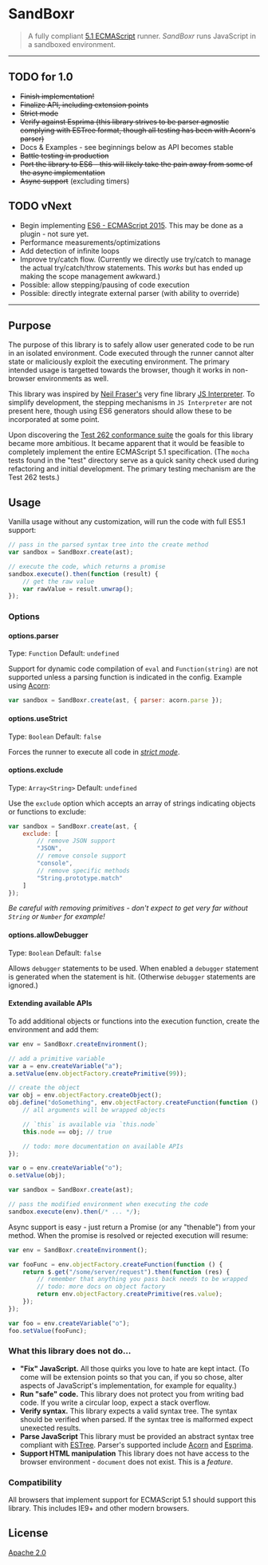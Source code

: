 # SandBoxr
> A fully compliant [5.1 ECMAScript](http://www.ecma-international.org/ecma-262/5.1/index.html) runner. _SandBoxr_ runs JavaScript in a sandboxed environment.

-----

## TODO for 1.0
- ~~Finish implementation!~~
- ~~Finalize API, including extension points~~
- ~~Strict mode~~
- ~~Verify against Esprima (this library strives to be parser agnostic complying with ESTree format, though all testing has been with Acorn's parser)~~
- Docs & Examples - see beginnings below as API becomes stable
- ~~Battle testing in production~~
- ~~Port the library to ES6 - this will likely take the pain away from some of the async implementation~~
- ~~Async support~~ (excluding timers)

## TODO vNext
- Begin implementing [ES6 - ECMAScript 2015](http://www.ecma-international.org/ecma-262/6.0/index.html). This may be done as a plugin - not sure yet.
- Performance measurements/optimizations
- Add detection of infinite loops
- Improve try/catch flow. (Currently we directly use try/catch to manage the actual try/catch/throw statements. This *works* but has ended up making the scope management awkward.)
- Possible: allow stepping/pausing of code execution
- Possible: directly integrate external parser (with ability to override)

-----

## Purpose

The purpose of this library is to safely allow user generated code to be run in an isolated environment. Code executed through the runner cannot alter state or maliciously exploit the executing environment. The primary intended usage is targetted towards the browser, though it works in non-browser environments as well.

This library was inspired by [Neil Fraser's](https://github.com/NeilFraser) very fine library [JS Interpreter](https://github.com/NeilFraser/JS-Interpreter). To simplify development, the stepping mechanisms in `JS Interpreter` are not present here, though using ES6 generators should allow these to be incorporated at some point.

Upon discovering the [Test 262 conformance suite](test262.md) the goals for this library became more ambitious. It became apparent that it would be feasible to completely implement the entire ECMAScript 5.1 specification. (The `mocha` tests found in the "test" directory serve as a quick sanity check used during refactoring and initial development. The primary testing mechanism are the Test 262 tests.)

## Usage

Vanilla usage without any customization, will run the code with full ES5.1 support:

```js
// pass in the parsed syntax tree into the create method
var sandbox = SandBoxr.create(ast);

// execute the code, which returns a promise
sandbox.execute().then(function (result) {
	// get the raw value
	var rawValue = result.unwrap();
});
```

### Options

#### options.parser
Type: `Function`
Default: `undefined`

Support for dynamic code compilation of `eval` and `Function(string)` are not supported unless a parsing function is indicated in the config. Example using [Acorn](https://github.com/marijnh/acorn):

```js
var sandbox = SandBoxr.create(ast, { parser: acorn.parse });
```

#### options.useStrict
Type: `Boolean`
Default: `false`

Forces the runner to execute all code in *[strict mode](https://developer.mozilla.org/en-US/docs/Web/JavaScript/Reference/Strict_mode)*.

#### options.exclude
Type: `Array<String>`
Default: `undefined`

Use the `exclude` option which accepts an array of strings indicating objects or functions to exclude:

```js
var sandbox = SandBoxr.create(ast, {
	exclude: [
		// remove JSON support
		"JSON",
		// remove console support
		"console",
		// remove specific methods
		"String.prototype.match"
	]
});
```
*Be careful with removing primitives - don't expect to get very far without `String` or `Number` for example!*

#### options.allowDebugger
Type: `Boolean`
Default: `false`

Allows `debugger` statements to be used. When enabled a `debugger` statement is generated when the statement is hit. (Otherwise `debugger` statements are ignored.)

#### Extending available APIs

To add additional objects or functions into the execution function, create the environment and add them:

```js
var env = SandBoxr.createEnvironment();

// add a primitive variable
var a = env.createVariable("a");
a.setValue(env.objectFactory.createPrimitive(99));

// create the object
var obj = env.objectFactory.createObject();
obj.define("doSomething", env.objectFactory.createFunction(function () {
	// all arguments will be wrapped objects

	// `this` is available via `this.node`
	this.node == obj; // true

	// todo: more documentation on available APIs
});

var o = env.createVariable("o");
o.setValue(obj);

var sandbox = SandBoxr.create(ast);

// pass the modified environment when executing the code
sandbox.execute(env).then(/* ... */);
```

Async support is easy - just return a Promise (or any "thenable") from your method. When the promise is resolved or rejected execution will resume:

```js
var env = SandBoxr.createEnvironment();

var fooFunc = env.objectFactory.createFunction(function () {
	return $.get("/some/server/request").then(function (res) {
		// remember that anything you pass back needs to be wrapped
		// todo: more docs on object factory
		return env.objectFactory.createPrimitive(res.value);
	});
});

var foo = env.createVariable("o");
foo.setValue(fooFunc);
```

### What this library does not do...
- **"Fix" JavaScript.** All those quirks you love to hate are kept intact. (To come will be extension points so that you can, if you so chose, alter aspects of JavaScript's implementation, for example for equality.)
- **Run "safe" code.** This library does not protect you from writing bad code. If you write a circular loop, expect a stack overflow.
- **Verify syntax.** This library expects a valid syntax tree. The syntax should be verified when parsed. If the syntax tree is malformed expect unexected results.
- **Parse JavaScript** This library must be provided an abstract syntax tree compliant with [ESTree](https://github.com/estree/estree). Parser's supported include [Acorn](https://github.com/marijnh/acorn) and [Esprima](https://github.com/jquery/esprima).
- **Support HTML manipulation** This library does not have access to the browser environment - `document` does not exist. This is a *feature*.

### Compatibility

All browsers that implement support for ECMAScript 5.1 should support this library. This includes IE9+ and other modern browsers.

## License

[Apache 2.0](LICENSE)